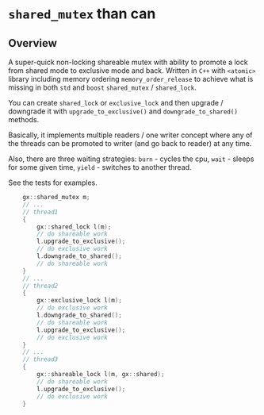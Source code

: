 `shared_mutex` than can
=======================

Overview
--------
A super-quick non-locking shareable mutex with ability to promote a lock from shared mode to exclusive mode and back.
Written in `C++` with `<atomic>` library including memory ordering  `memory_order_release` to achieve what is missing in both `std` and `boost` `shared_mutex` / `shared_lock`.

You can create `shared_lock` or `exclusive_lock` and then upgrade / downgrade it with `upgrade_to_exclusive()` and `downgrade_to_shared()` methods.

Basically, it implements multiple readers / one writer concept where any of the threads can be promoted to writer (and go back to reader) at any time.

Also, there are three waiting strategies: `burn` - cycles the cpu, `wait` - sleeps for some given time, `yield` - switches to another thread.

See the tests for examples. 

```c++
	gx::shared_mutex m;
	// ...
	// thread1
	{
		gx::shared_lock l(m);
		// do shareable work
		l.upgrade_to_exclusive();
		// do exclusive work
		l.downgrade_to_shared();
		// do shareable work
	}
	// ...
	// thread2
	{
		gx::exclusive_lock l(m);
		// do exclusive work
		l.downgrade_to_shared();
		// do shareable work
		l.upgrade_to_exclusive();
		// do exclusive work
	}
	// ...
	// thread3
	{
		gx::shareable_lock l(m, gx::shared);
		// do shareable work
		l.upgrade_to_exclusive();
		// do exclusive work
	}
```
